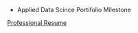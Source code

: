  <ul>
<li>Applied Data Scince Portifolio Milestone</li>
<This is a selected collection of Projects and Assignments completed in the ADS program</li>
</ul>

<a href="https://www.linkedin.com/in/yodit-a-17000a20/?jobid=1234">Professional Resume</a>
